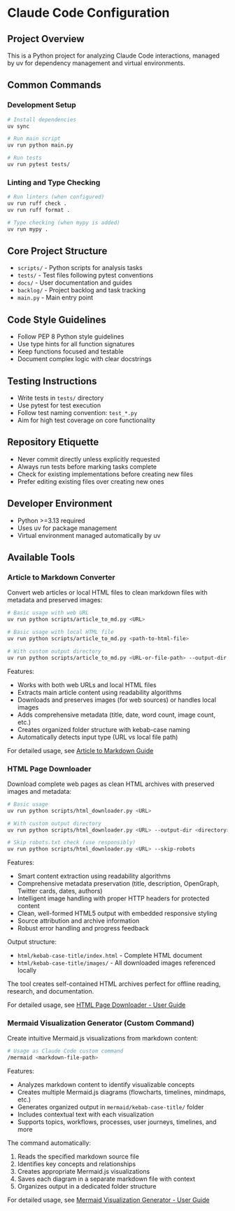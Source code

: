 # Claude Code Configuration

## Project Overview
This is a Python project for analyzing Claude Code interactions, managed by uv for dependency management and virtual environments.

## Common Commands

### Development Setup
```bash
# Install dependencies
uv sync

# Run main script
uv run python main.py

# Run tests
uv run pytest tests/
```

### Linting and Type Checking
```bash
# Run linters (when configured)
uv run ruff check .
uv run ruff format .

# Type checking (when mypy is added)
uv run mypy .
```

## Core Project Structure
- `scripts/` - Python scripts for analysis tasks
- `tests/` - Test files following pytest conventions
- `docs/` - User documentation and guides
- `backlog/` - Project backlog and task tracking
- `main.py` - Main entry point

## Code Style Guidelines
- Follow PEP 8 Python style guidelines
- Use type hints for all function signatures
- Keep functions focused and testable
- Document complex logic with clear docstrings

## Testing Instructions
- Write tests in `tests/` directory
- Use pytest for test execution
- Follow test naming convention: `test_*.py`
- Aim for high test coverage on core functionality

## Repository Etiquette
- Never commit directly unless explicitly requested
- Always run tests before marking tasks complete
- Check for existing implementations before creating new files
- Prefer editing existing files over creating new ones

## Developer Environment
- Python >=3.13 required
- Uses uv for package management
- Virtual environment managed automatically by uv

## Available Tools

### Article to Markdown Converter
Convert web articles or local HTML files to clean markdown files with metadata and preserved images:

```bash
# Basic usage with web URL
uv run python scripts/article_to_md.py <URL>

# Basic usage with local HTML file
uv run python scripts/article_to_md.py <path-to-html-file>

# With custom output directory
uv run python scripts/article_to_md.py <URL-or-file-path> --output-dir <directory>
```

Features:
- Works with both web URLs and local HTML files
- Extracts main article content using readability algorithms
- Downloads and preserves images (for web sources) or handles local images
- Adds comprehensive metadata (title, date, word count, image count, etc.)
- Creates organized folder structure with kebab-case naming
- Automatically detects input type (URL vs local file path)

For detailed usage, see [Article to Markdown Guide](docs/article-to-md-guide.md)

### HTML Page Downloader
Download complete web pages as clean HTML archives with preserved images and metadata:

```bash
# Basic usage
uv run python scripts/html_downloader.py <URL>

# With custom output directory
uv run python scripts/html_downloader.py <URL> --output-dir <directory>

# Skip robots.txt check (use responsibly)
uv run python scripts/html_downloader.py <URL> --skip-robots
```

Features:
- Smart content extraction using readability algorithms
- Comprehensive metadata preservation (title, description, OpenGraph, Twitter cards, dates, authors)
- Intelligent image handling with proper HTTP headers for protected content
- Clean, well-formed HTML5 output with embedded responsive styling
- Source attribution and archive information
- Robust error handling and progress feedback

Output structure:
- `html/kebab-case-title/index.html` - Complete HTML document
- `html/kebab-case-title/images/` - All downloaded images referenced locally

The tool creates self-contained HTML archives perfect for offline reading, research, and documentation.

For detailed usage, see [HTML Page Downloader - User Guide](docs/html-downloader-guide.md)

### Mermaid Visualization Generator (Custom Command)
Create intuitive Mermaid.js visualizations from markdown content:

```bash
# Usage as Claude Code custom command
/mermaid <markdown-file-path>
```

Features:
- Analyzes markdown content to identify visualizable concepts
- Creates multiple Mermaid.js diagrams (flowcharts, timelines, mindmaps, etc.)
- Generates organized output in `mermaid/kebab-case-title/` folder
- Includes contextual text with each visualization
- Supports topics, workflows, processes, user journeys, timelines, and more

The command automatically:
1. Reads the specified markdown source file
2. Identifies key concepts and relationships
3. Creates appropriate Mermaid.js visualizations
4. Saves each diagram in a separate markdown file with context
5. Organizes output in a dedicated folder structure

For detailed usage, see [Mermaid Visualization Generator - User Guide](docs/mermaid-visualization-guide.md)